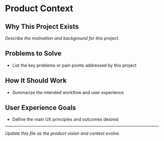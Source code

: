 # Product Context

## Why This Project Exists
*Describe the motivation and background for this project.*

## Problems to Solve
- List the key problems or pain points addressed by this project

## How It Should Work
- Summarize the intended workflow and user experience

## User Experience Goals
- Define the main UX principles and outcomes desired

---
*Update this file as the product vision and context evolve.* 